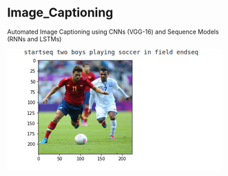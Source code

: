 # Image_Captioning

Automated Image Captioning using CNNs (VGG-16) and Sequence Models (RNNs and LSTMs)

![Test Image 8](https://github.com/Vanshika-sh/Image_Captioning_VGG/blob/main/Ouput.png)
